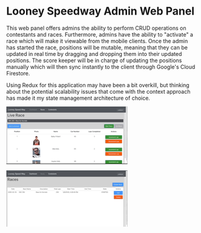 # Looney Speedway Admin Web Panel

This web panel offers admins the ability to perform CRUD operations on contestants and races. Furthermore, admins have the ability to "activate" a race which will make it viewable from the mobile clients. Once the admin has started the race, positions will be mutable, meaning that they can be updated in real time by dragging and dropping them into their updated positions. The score keeper will be in charge of updating the positions manually which will then sync instantly to the client through Google's Cloud Firestore.

Using Redux for this application may have been a bit overkill, but thinking about the potential scalability issues that come with the context approach has made it my state management architecture of choice. 

![](dashboard.gif)

![](races.gif)
